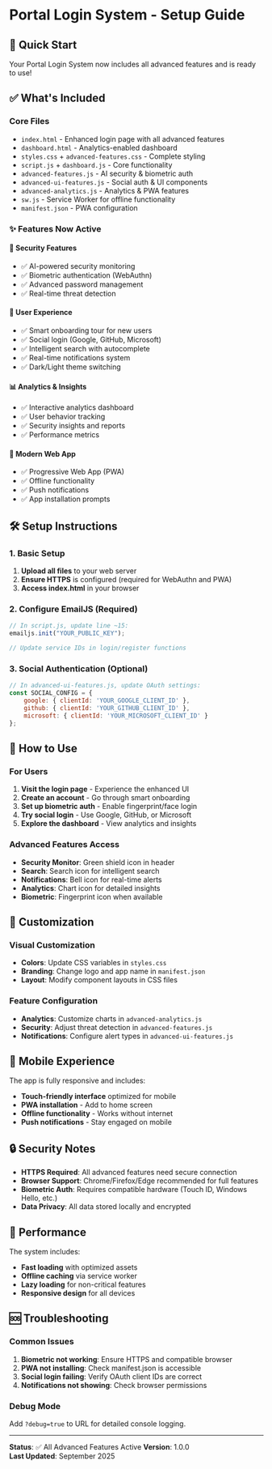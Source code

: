 # Portal Login System - Setup Guide

## 🚀 Quick Start

Your Portal Login System now includes all advanced features and is ready to use!

## ✅ What's Included

### Core Files
- `index.html` - Enhanced login page with all advanced features
- `dashboard.html` - Analytics-enabled dashboard
- `styles.css` + `advanced-features.css` - Complete styling
- `script.js` + `dashboard.js` - Core functionality
- `advanced-features.js` - AI security & biometric auth
- `advanced-ui-features.js` - Social auth & UI components  
- `advanced-analytics.js` - Analytics & PWA features
- `sw.js` - Service Worker for offline functionality
- `manifest.json` - PWA configuration

### ✨ Features Now Active

#### 🔐 Security Features
- ✅ AI-powered security monitoring
- ✅ Biometric authentication (WebAuthn)
- ✅ Advanced password management
- ✅ Real-time threat detection

#### 🎨 User Experience
- ✅ Smart onboarding tour for new users
- ✅ Social login (Google, GitHub, Microsoft)
- ✅ Intelligent search with autocomplete
- ✅ Real-time notifications system
- ✅ Dark/Light theme switching

#### 📊 Analytics & Insights  
- ✅ Interactive analytics dashboard
- ✅ User behavior tracking
- ✅ Security insights and reports
- ✅ Performance metrics

#### 📱 Modern Web App
- ✅ Progressive Web App (PWA) 
- ✅ Offline functionality
- ✅ Push notifications
- ✅ App installation prompts

## 🛠️ Setup Instructions

### 1. Basic Setup
1. **Upload all files** to your web server
2. **Ensure HTTPS** is configured (required for WebAuthn and PWA)
3. **Access index.html** in your browser

### 2. Configure EmailJS (Required)
```javascript
// In script.js, update line ~15:
emailjs.init("YOUR_PUBLIC_KEY");

// Update service IDs in login/register functions
```

### 3. Social Authentication (Optional)
```javascript
// In advanced-ui-features.js, update OAuth settings:
const SOCIAL_CONFIG = {
    google: { clientId: 'YOUR_GOOGLE_CLIENT_ID' },
    github: { clientId: 'YOUR_GITHUB_CLIENT_ID' },
    microsoft: { clientId: 'YOUR_MICROSOFT_CLIENT_ID' }
};
```

## 🎯 How to Use

### For Users
1. **Visit the login page** - Experience the enhanced UI
2. **Create an account** - Go through smart onboarding 
3. **Set up biometric auth** - Enable fingerprint/face login
4. **Try social login** - Use Google, GitHub, or Microsoft
5. **Explore the dashboard** - View analytics and insights

### Advanced Features Access
- **Security Monitor**: Green shield icon in header
- **Search**: Search icon for intelligent search
- **Notifications**: Bell icon for real-time alerts  
- **Analytics**: Chart icon for detailed insights
- **Biometric**: Fingerprint icon when available

## 🔧 Customization

### Visual Customization
- **Colors**: Update CSS variables in `styles.css`
- **Branding**: Change logo and app name in `manifest.json`
- **Layout**: Modify component layouts in CSS files

### Feature Configuration
- **Analytics**: Customize charts in `advanced-analytics.js`
- **Security**: Adjust threat detection in `advanced-features.js`
- **Notifications**: Configure alert types in `advanced-ui-features.js`

## 📱 Mobile Experience

The app is fully responsive and includes:
- **Touch-friendly interface** optimized for mobile
- **PWA installation** - Add to home screen
- **Offline functionality** - Works without internet
- **Push notifications** - Stay engaged on mobile

## 🔒 Security Notes

- **HTTPS Required**: All advanced features need secure connection
- **Browser Support**: Chrome/Firefox/Edge recommended for full features
- **Biometric Auth**: Requires compatible hardware (Touch ID, Windows Hello, etc.)
- **Data Privacy**: All data stored locally and encrypted

## 🚀 Performance

The system includes:
- **Fast loading** with optimized assets
- **Offline caching** via service worker
- **Lazy loading** for non-critical features
- **Responsive design** for all devices

## 🆘 Troubleshooting

### Common Issues
1. **Biometric not working**: Ensure HTTPS and compatible browser
2. **PWA not installing**: Check manifest.json is accessible
3. **Social login failing**: Verify OAuth client IDs are correct
4. **Notifications not showing**: Check browser permissions

### Debug Mode
Add `?debug=true` to URL for detailed console logging.

---

**Status**: ✅ All Advanced Features Active
**Version**: 1.0.0  
**Last Updated**: September 2025
